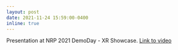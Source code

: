 ```yaml
---
layout: post
date: 2021-11-24 15:59:00-0400
inline: true
---
```


 Presentation at NRP 2021 DemoDay - XR Showcase. [Link to video](https://youtu.be/ygOEY0dL73s?t=2747)
